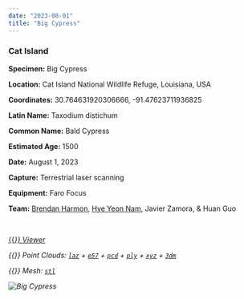 ```yaml
---
date: "2023-08-01"
title: "Big Cypress"
---
```


### Cat Island

**Specimen:** Big Cypress

**Location:** Cat Island National Wildlife Refuge, Louisiana, USA

**Coordinates:** 30.764631920306666, -91.47623711936825

**Latin Name:** Taxodium distichum

**Common Name:** Bald Cypress

**Estimated Age:** 1500

**Date:** August 1, 2023

**Capture:** Terrestrial laser scanning

**Equipment:** Faro Focus

**Team:** 
[Brendan Harmon](https://baharmon.github.io/),
[Hye Yeon Nam](https://hynam.org/),
Javier Zamora, 
& Huan Guo

&nbsp;

[{{<i class="fas fa-braille">}} Viewer](https://xyz.cct.lsu.edu/data/heritage-trees/big-cypress/big-cypress.html "Big Cypress Viewer")

{{<i class="ms ms-cloud">}} Point Clouds:
[``laz``](https://xyz.cct.lsu.edu/data/heritage-trees/big-cypress/big-cypress.laz "Big Cypress LAZ")
+
[``e57``](https://xyz.cct.lsu.edu/data/heritage-trees/big-cypress/big-cypress.e57 "Big Cypress E57")
+
[``pcd``](https://xyz.cct.lsu.edu/data/heritage-trees/big-cypress/big-cypress.pcd "Big Cypress PCD")
+
[``ply``](https://xyz.cct.lsu.edu/data/heritage-trees/big-cypress/big-cypress.ply "Big Cypress PLY")
+
[``xyz``](https://xyz.cct.lsu.edu/data/heritage-trees/big-cypress/big-cypress.xyz "Big Cypress XYZ")
+
[``3dm``](https://xyz.cct.lsu.edu/data/heritage-trees/big-cypress/big-cypress.3dm "Big Cypress 3DM")

{{<i class="ms ms-polygon">}} Mesh:
[``stl``](https://xyz.cct.lsu.edu/data/heritage-trees/big-cypress/big-cypress.stl "Big Cypress STL")

![Big Cypress](../big-cypress.webp)


